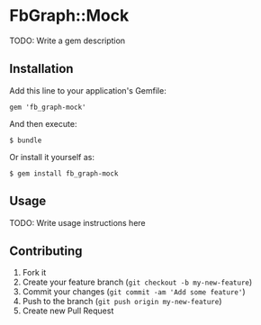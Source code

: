 # FbGraph::Mock

TODO: Write a gem description

## Installation

Add this line to your application's Gemfile:

    gem 'fb_graph-mock'

And then execute:

    $ bundle

Or install it yourself as:

    $ gem install fb_graph-mock

## Usage

TODO: Write usage instructions here

## Contributing

1. Fork it
2. Create your feature branch (`git checkout -b my-new-feature`)
3. Commit your changes (`git commit -am 'Add some feature'`)
4. Push to the branch (`git push origin my-new-feature`)
5. Create new Pull Request
